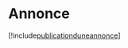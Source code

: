 # Annonce

[!include[publicationduneannonce](annonce.publicationduneannonce.autogen.md)]


































































